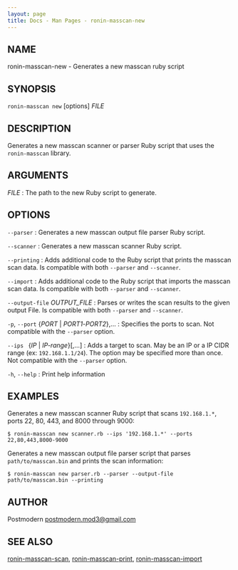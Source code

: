 ```yaml
---
layout: page
title: Docs - Man Pages - ronin-masscan-new
---
```


## NAME

ronin-masscan-new - Generates a new masscan ruby script

## SYNOPSIS

`ronin-masscan new` [options] *FILE*

## DESCRIPTION

Generates a new masscan scanner or parser Ruby script that uses the
`ronin-masscan`  library.

## ARGUMENTS

*FILE*
: The path to the new Ruby script to generate.

## OPTIONS

`--parser`
: Generates a new masscan output file parser Ruby script.

`--scanner`
: Generates a new masscan scanner Ruby script.

`--printing`
: Adds additional code to the Ruby script that prints the masscan scan data.
  Is compatible with both `--parser` and `--scanner`.

`--import`
: Adds additional code to the Ruby script that imports the masscan scan data.
  Is compatible with both `--parser` and `--scanner`.

`--output-file` *OUTPUT_FILE*
: Parses or writes the scan results to the given output File.
  Is compatible with both `--parser` and `--scanner`.

`-p`, `--port` {*PORT* \| *PORT1*-*PORT2*},...
: Specifies the ports to scan. Not compatible with the `--parser` option.

`--ips ` {*IP* \| *IP-range*}[,...]
: Adds a target to scan. May be an IP or a IP CIDR range
  (ex: `192.168.1.1/24`). The option may be specified more than once.
  Not compatible with the `--parser` option.

`-h`, `--help`
: Print help information

## EXAMPLES

Generates a new masscan scanner Ruby script that scans `192.168.1.*`, ports 22,
80, 443, and 8000 through 9000:

    $ ronin-masscan new scanner.rb --ips '192.168.1.*' --ports 22,80,443,8000-9000

Generates a new masscan output file parser script that parses
`path/to/masscan.bin` and prints the scan information:

    $ ronin-masscan new parser.rb --parser --output-file path/to/masscan.bin --printing

## AUTHOR

Postmodern <postmodern.mod3@gmail.com>

## SEE ALSO

[ronin-masscan-scan](ronin-masscan-scan.1.html), [ronin-masscan-print](ronin-masscan-print.1.html), [ronin-masscan-import](ronin-masscan-import.1.html)

